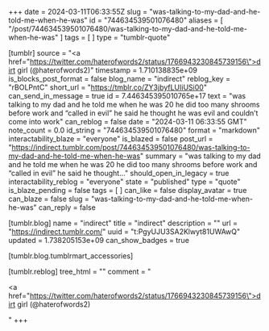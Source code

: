 +++
date = 2024-03-11T06:33:55Z
slug = "was-talking-to-my-dad-and-he-told-me-when-he-was"
id = "744634539501076480"
aliases = [ "/post/744634539501076480/was-talking-to-my-dad-and-he-told-me-when-he-was" ]
tags = [ ]
type = "tumblr-quote"

[tumblr]
source = "<a href=\"https://twitter.com/haterofwords2/status/1766943230845739156\">dirt girl (@haterofwords2)</a>"
timestamp = 1.710138835e+09
is_blocks_post_format = false
blog_name = "indirect"
reblog_key = "rBOLPntC"
short_url = "https://tmblr.co/ZY3jbyfLUIiUSi00"
can_send_in_message = true
id = 7.446345395010765e+17
text = "was talking to my dad and he told me when he was 20 he did too many shrooms before work and “called in evil” he said he thought he was evil and couldn’t come into work"
can_reblog = false
date = "2024-03-11 06:33:55 GMT"
note_count = 0.0
id_string = "744634539501076480"
format = "markdown"
interactability_blaze = "everyone"
is_blazed = false
post_url = "https://indirect.tumblr.com/post/744634539501076480/was-talking-to-my-dad-and-he-told-me-when-he-was"
summary = "was talking to my dad and he told me when he was 20 he did too many shrooms before work and “called in evil” he said he thought..."
should_open_in_legacy = true
interactability_reblog = "everyone"
state = "published"
type = "quote"
is_blaze_pending = false
tags = [ ]
can_like = false
display_avatar = true
can_blaze = false
slug = "was-talking-to-my-dad-and-he-told-me-when-he-was"
can_reply = false

[tumblr.blog]
name = "indirect"
title = "indirect"
description = ""
url = "https://indirect.tumblr.com/"
uuid = "t:PgyUJU3SA2Klwyt81UWAwQ"
updated = 1.738205153e+09
can_show_badges = true

[tumblr.blog.tumblrmart_accessories]

[tumblr.reblog]
tree_html = ""
comment = "<p><a href=\"https://twitter.com/haterofwords2/status/1766943230845739156\">dirt girl (@haterofwords2)</a></p>"
+++
